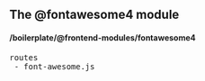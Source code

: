 ## The @fontawesome4 module
#### /boilerplate/@frontend-modules/fontawesome4
<pre>
routes
 - font-awesome.js
</pre>


